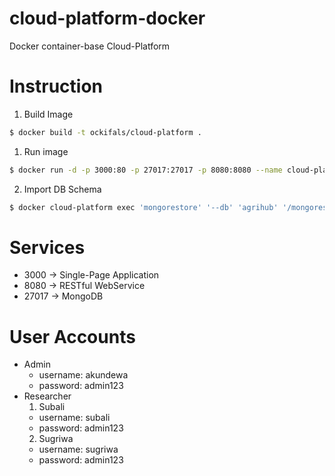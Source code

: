 # cloud-platform-docker
Docker container-base Cloud-Platform

# Instruction
1. Build Image
```bash
$ docker build -t ockifals/cloud-platform .
```

1. Run image

```bash
$ docker run -d -p 3000:80 -p 27017:27017 -p 8080:8080 --name cloud-platform ockifals/cloud-platform
```

2. Import DB Schema

```bash
$ docker cloud-platform exec 'mongorestore' '--db' 'agrihub' '/mongorestore/agrihub/'
```

# Services
* 3000 -> Single-Page Application
* 8080 -> RESTful WebService
* 27017 -> MongoDB

# User Accounts
- Admin
    - username: akundewa
    - password: admin123
- Researcher
    1. Subali
    - username: subali
    - password: admin123
    2. Sugriwa
    - username: sugriwa
    - password: admin123
